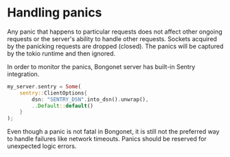 # Handling panics

Any panic that happens to particular requests does not affect other ongoing requests or the server's ability to handle other requests. Sockets acquired by the panicking requests are dropped (closed). The panics will be captured by the tokio runtime and then ignored.

In order to monitor the panics, Bongonet server has built-in Sentry integration.

```rust
my_server.sentry = Some(
    sentry::ClientOptions{
        dsn: "SENTRY_DSN".into_dsn().unwrap(),
        ..Default::default()
    }
);
```

Even though a panic is not fatal in Bongonet, it is still not the preferred way to handle failures like network timeouts. Panics should be reserved for unexpected logic errors.
